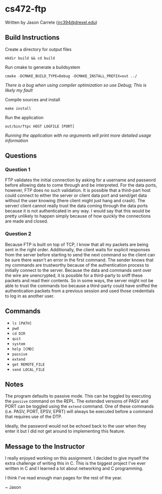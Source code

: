 cs472-ftp
===============
Written by Jason Carrete (jrc394@drexel.edu)

Build Instructions
------------------
Create a directory for output files

    mkdir build && cd build

Run cmake to generate a buildsystem

    cmake -DCMAKE_BUILD_TYPE=Debug -DCMAKE_INSTALL_PREFIX=out ../

*There is a bug when using compiler optimization so use Debug; This is likely*
*my fault*

Compile sources and install

    make install

Run the application

    out/bin/ftpc HOST LOGFILE [PORT]

*Running the application with no arguments will print more detailed usage information*

Questions
---------
### Question 1

FTP validates the initial connection by asking for a username and password
before allowing data to come through and be interpreted. For the data ports,
however, FTP does no such validation. It is possible that a third-part host
could connect to either the server or client data port and send/get data
without the user knowing (there client might just hang and crash). The server/
client cannot really trust the data coming through the data ports because it is
not authenticated in any way. I would say that this would be pretty unlikely to
happen simply because of how quickly the connections are made and closed.

### Question 2

Because FTP is built on top of TCP, I know that all my packets are being sent
in the right order. Additionally, the client waits for explicit responses from
the server before starting to send the next command so the client can be sure
there wasn't an error in the first command. The sender knows that my commands
are trustworthy because of the authentication process to initially connect to
the server. Because the data and commands sent over the wire are unencrypted,
it is possible for a third-party to sniff these packets and read their
contents. So in some ways, the server might not be able to trust the commands
too because a third-party could have sniffed the authentication packets from a
previous session and used those credentials to log in as another user.

Commands
--------
- `ls [PATH]`
- `pwd`
- `cd DIR`
- `quit`
- `system`
- `help [CMD]`
- `passive`
- `extend`
- `get REMOTE_FILE`
- `send LOCAL_FILE`

Notes
-----
The program defaults to passive mode. This can be toggled by executing the
`passive` command on the REPL. The extended versions of PASV and PORT can be
toggled using the `extend` command. One of these commands
(i.e. PASV, PORT, EPSV, EPRT) will always be executed before a command that
requires use of the DTP.

Ideally, the password would not be echoed back to the user when they enter it
but I did not get around to implementing this feature.

Message to the Instructor
-------------------------
I really enjoyed working on this assignment. I decided to give myself the extra
challenge of writing this in C. This is the biggest project I've ever written
in C and I learned a lot about networking and C programming.

I think I've read enough man pages for the rest of the year.

~ Jason
